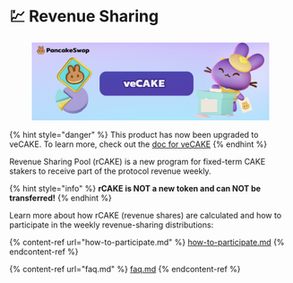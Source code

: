 # 💹 Revenue Sharing

<figure><img src="../../.gitbook/assets/image.png" alt=""><figcaption></figcaption></figure>

{% hint style="danger" %}
This product has now been upgraded to veCAKE. To learn more, check out the [doc for veCAKE](../vecake/)
{% endhint %}

Revenue Sharing Pool (rCAKE) is a new program for fixed-term CAKE stakers to receive part of the protocol revenue weekly.

{% hint style="info" %}
**rCAKE is NOT a new token and can NOT be transferred!**
{% endhint %}

Learn more about how rCAKE (revenue shares) are calculated and how to participate in the weekly revenue-sharing distributions:

{% content-ref url="how-to-participate.md" %}
[how-to-participate.md](how-to-participate.md)
{% endcontent-ref %}

{% content-ref url="faq.md" %}
[faq.md](faq.md)
{% endcontent-ref %}
